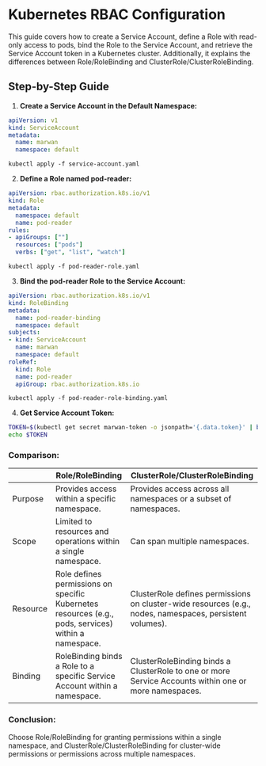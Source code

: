 # Kubernetes RBAC Configuration

This guide covers how to create a Service Account, define a Role with read-only access to pods, bind the Role to the Service Account, and retrieve the Service Account token in a Kubernetes cluster. Additionally, it explains the differences between Role/RoleBinding and ClusterRole/ClusterRoleBinding.

## Step-by-Step Guide

1. **Create a Service Account in the Default Namespace:**

```yaml
apiVersion: v1
kind: ServiceAccount
metadata:
  name: marwan
  namespace: default
```
`kubectl apply -f service-account.yaml`

2. **Define a Role named pod-reader:**

```yaml
apiVersion: rbac.authorization.k8s.io/v1
kind: Role
metadata:
  namespace: default
  name: pod-reader
rules:
- apiGroups: [""]
  resources: ["pods"]
  verbs: ["get", "list", "watch"]
```
`kubectl apply -f pod-reader-role.yaml`

3. **Bind the pod-reader Role to the Service Account:**

```yaml
apiVersion: rbac.authorization.k8s.io/v1
kind: RoleBinding
metadata:
  name: pod-reader-binding
  namespace: default
subjects:
- kind: ServiceAccount
  name: marwan
  namespace: default
roleRef:
  kind: Role
  name: pod-reader
  apiGroup: rbac.authorization.k8s.io
```
`kubectl apply -f pod-reader-role-binding.yaml`

4. **Get Service Account Token:**

```bash
TOKEN=$(kubectl get secret marwan-token -o jsonpath='{.data.token}' | base64 --decode)
echo $TOKEN
```

### Comparison:

|          | Role/RoleBinding                                                                                   | ClusterRole/ClusterRoleBinding                                                                           |
|----------|----------------------------------------------------------------------------------------------------|----------------------------------------------------------------------------------------------------------|
| Purpose  | Provides access within a specific namespace.                                                      | Provides access across all namespaces or a subset of namespaces.                                         |
| Scope    | Limited to resources and operations within a single namespace.                                      | Can span multiple namespaces.                                                                            |
| Resource | Role defines permissions on specific Kubernetes resources (e.g., pods, services) within a namespace. | ClusterRole defines permissions on cluster-wide resources (e.g., nodes, namespaces, persistent volumes). |
| Binding  | RoleBinding binds a Role to a specific Service Account within a namespace.                          | ClusterRoleBinding binds a ClusterRole to one or more Service Accounts within one or more namespaces.    |

### Conclusion:

Choose Role/RoleBinding for granting permissions within a single namespace, and ClusterRole/ClusterRoleBinding for cluster-wide permissions or permissions across multiple namespaces.
